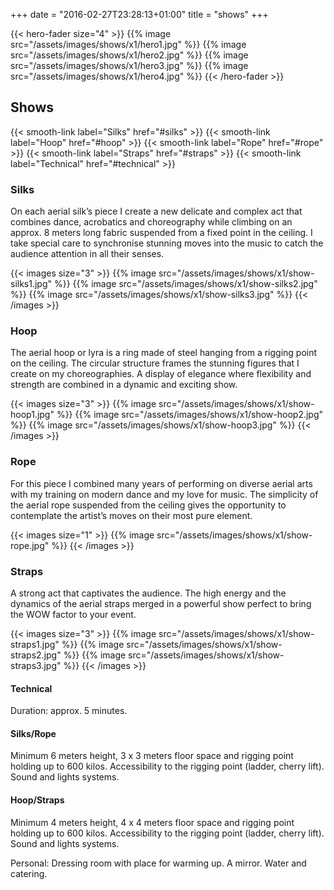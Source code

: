+++
date = "2016-02-27T23:28:13+01:00"
title = "shows"
+++

{{< hero-fader size="4" >}}
{{% image src="/assets/images/shows/x1/hero1.jpg" %}}
{{% image src="/assets/images/shows/x1/hero2.jpg" %}}
{{% image src="/assets/images/shows/x1/hero3.jpg" %}}
{{% image src="/assets/images/shows/x1/hero4.jpg" %}}
{{< /hero-fader >}}

## Shows
{{< smooth-link label="Silks" href="#silks" >}}
{{< smooth-link label="Hoop" href="#hoop" >}}
{{< smooth-link label="Rope" href="#rope" >}}
{{< smooth-link label="Straps" href="#straps" >}}
{{< smooth-link label="Technical" href="#technical" >}}

### Silks

On each aerial silk’s piece I create a new delicate and complex act that combines dance, acrobatics and choreography while climbing on an approx. 8 meters long  fabric suspended from a fixed point in the ceiling. I take special care to synchronise stunning moves into the music to catch the audience attention in all their senses.

{{< images size="3" >}}
{{% image src="/assets/images/shows/x1/show-silks1.jpg" %}}
{{% image src="/assets/images/shows/x1/show-silks2.jpg" %}}
{{% image src="/assets/images/shows/x1/show-silks3.jpg" %}}
{{< /images >}}

### Hoop

The aerial hoop or lyra is a ring made of steel hanging from a rigging point on the ceiling. The  circular structure frames the stunning figures that I create on my choreographies. A display of elegance where flexibility and strength are combined in a dynamic and exciting show.

{{< images size="3" >}}
{{% image src="/assets/images/shows/x1/show-hoop1.jpg" %}}
{{% image src="/assets/images/shows/x1/show-hoop2.jpg" %}}
{{% image src="/assets/images/shows/x1/show-hoop3.jpg" %}}
{{< /images >}}

### Rope

For this piece I combined many years of performing on diverse aerial arts with my training on modern dance and my love for music.
The simplicity of the aerial rope suspended from the ceiling gives the opportunity to contemplate the artist’s moves on their most pure element.

{{< images size="1" >}}
{{% image src="/assets/images/shows/x1/show-rope.jpg" %}}
{{< /images >}}

### Straps

A strong  act that captivates the audience. The high energy and the dynamics of the aerial straps merged in a powerful show perfect to bring the WOW factor to your event.

{{< images size="3" >}}
{{% image src="/assets/images/shows/x1/show-straps1.jpg" %}}
{{% image src="/assets/images/shows/x1/show-straps2.jpg" %}}
{{% image src="/assets/images/shows/x1/show-straps3.jpg" %}}
{{< /images >}}

#### Technical

Duration: approx. 5 minutes.

#### Silks/Rope
Minimum 6 meters height, 3 x 3 meters floor space and rigging point holding up to 600 kilos. Accessibility to the rigging point (ladder, cherry lift). Sound and lights systems.

#### Hoop/Straps
Minimum 4 meters height, 4 x 4 meters floor space and rigging point holding up to 600 kilos. Accessibility to the rigging point (ladder, cherry lift). Sound and lights systems.

Personal: Dressing room with place for warming up. A mirror. Water and catering.